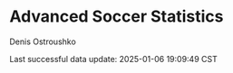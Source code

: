 # Advanced Soccer Statistics
Denis Ostroushko

<!-- gfm -->

Last successful data update: 2025-01-06 19:09:49 CST
